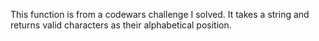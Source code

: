 This function is from a codewars challenge I solved. It takes a string and returns valid characters as their alphabetical position.

